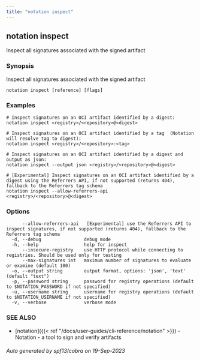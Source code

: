 ```yaml
---
title: "notation inspect"
---
```


## notation inspect

Inspect all signatures associated with the signed artifact

### Synopsis

Inspect all signatures associated with the signed artifact

```
notation inspect [reference] [flags]
```

### Examples

```
# Inspect signatures on an OCI artifact identified by a digest:
notation inspect <registry>/<repository>@<digest>

# Inspect signatures on an OCI artifact identified by a tag  (Notation will resolve tag to digest):
notation inspect <registry>/<repository>:<tag>

# Inspect signatures on an OCI artifact identified by a digest and output as json:
notation inspect --output json <registry>/<repository>@<digest>

# [Experimental] Inspect signatures on an OCI artifact identified by a digest using the Referrers API, if not supported (returns 404), fallback to the Referrers tag schema
notation inspect --allow-referrers-api <registry>/<repository>@<digest>
```

### Options

```
      --allow-referrers-api   [Experimental] use the Referrers API to inspect signatures, if not supported (returns 404), fallback to the Referrers tag schema
  -d, --debug                debug mode
  -h, --help                 help for inspect
      --insecure-registry    use HTTP protocol while connecting to registries. Should be used only for testing
      --max-signatures int   maximum number of signatures to evaluate or examine (default 100)
  -o, --output string        output format, options: 'json', 'text' (default "text")
  -p, --password string      password for registry operations (default to $NOTATION_PASSWORD if not specified)
  -u, --username string      username for registry operations (default to $NOTATION_USERNAME if not specified)
  -v, --verbose              verbose mode
```

### SEE ALSO

* [notation]({{< ref "/docs/user-guides/cli-reference/notation" >}})	 - Notation - a tool to sign and verify artifacts

###### Auto generated by spf13/cobra on 19-Sep-2023
